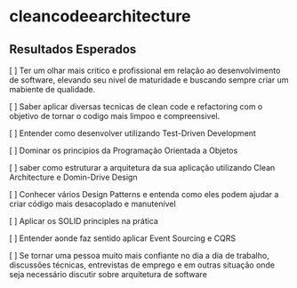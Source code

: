 # cleancodeearchitecture

## Resultados Esperados
[ ] Ter um olhar mais critico e profissional em relação ao desenvolvimento de software, elevando seu nivel de maturidade e buscando sempre criar um mabiente de qualidade.

[ ] Saber aplicar diversas tecnicas de clean code e refactoring com o objetivo de tornar o codigo mais limpoo e compreensivel.

[ ] Entender como desenvolver utilizando Test-Driven Development

[ ] Dominar os principios da Programação Orientada a Objetos

[ ] saber como estruturar a arquitetura da sua aplicação utilizando Clean Architecture e Domin-Drive Design

[ ] Conhecer vários Design Patterns e entenda como eles podem ajudar a criar código mais desacoplado e manutenível

[ ] Aplicar os SOLID principles na prática

[ ] Entender aonde faz sentido aplicar Event Sourcing e CQRS

[ ] Se tornar uma pessoa muito mais confiante no dia a dia de trabalho, discussões técnicas, entrevistas de emprego e em outras situação onde seja necessário discutir sobre arquitetura de software